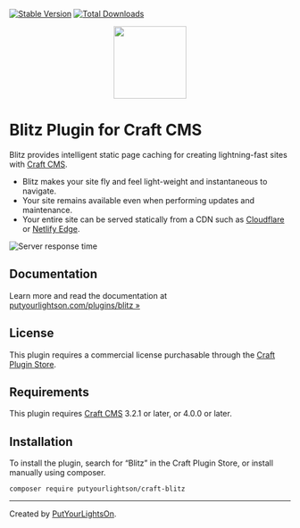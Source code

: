 [![Stable Version](https://img.shields.io/packagist/v/putyourlightson/craft-blitz?label=stable)]((https://packagist.org/packages/putyourlightson/craft-blitz))
[![Total Downloads](https://img.shields.io/packagist/dt/putyourlightson/craft-blitz)](https://packagist.org/packages/putyourlightson/craft-blitz)

<p align="center"><img width="130" src="https://putyourlightson.com/assets/logos/blitz.svg"></p>

# Blitz Plugin for Craft CMS

Blitz provides intelligent static page caching for creating lightning-fast sites with [Craft CMS](https://craftcms.com/).

- Blitz makes your site fly and feel light-weight and instantaneous to navigate.
- Your site remains available even when performing updates and maintenance.
- Your entire site can be served statically from a CDN such as [Cloudflare](https://www.cloudflare.com/cdn/) or [Netlify Edge](https://www.netlify.com/products/edge/).

![Server response time](https://putyourlightson.com/assets/images/plugins/blitz/server-response-time.png)

## Documentation

Learn more and read the documentation at [putyourlightson.com/plugins/blitz »](https://putyourlightson.com/plugins/blitz)

## License

This plugin requires a commercial license purchasable through the [Craft Plugin Store](https://plugins.craftcms.com/blitz).

## Requirements

This plugin requires [Craft CMS](https://craftcms.com/) 3.2.1 or later, or 4.0.0 or later.

## Installation

To install the plugin, search for “Blitz” in the Craft Plugin Store, or install manually using composer.

```shell
composer require putyourlightson/craft-blitz
```

---

Created by [PutYourLightsOn](https://putyourlightson.com/).
